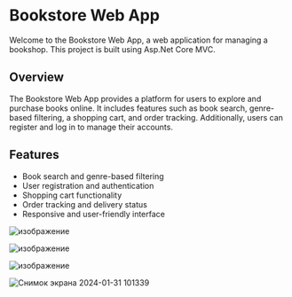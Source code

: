 # Bookstore Web App

Welcome to the Bookstore Web App, a web application for managing a bookshop. This project is built using Asp.Net Core MVC.

## Overview

The Bookstore Web App provides a platform for users to explore and purchase books online. It includes features such as book search, genre-based filtering, a shopping cart, and order tracking. Additionally, users can register and log in to manage their accounts.

## Features

- Book search and genre-based filtering
- User registration and authentication
- Shopping cart functionality
- Order tracking and delivery status
- Responsive and user-friendly interface

![изображение](https://github.com/mistelltein/ANC-MVC-BookShoop/assets/140878066/786ea18f-2dca-4f5f-8a76-85fb59193524)

![изображение](https://github.com/mistelltein/ANC-MVC-BookShoop/assets/140878066/3adb8ea5-4add-4abc-99f7-8fab70ac0e1b)

![изображение](https://github.com/mistelltein/ANC-MVC-BookShoop/assets/140878066/312e49fd-5f42-4c66-b5db-94d534537d3a)

![Снимок экрана 2024-01-31 101339](https://github.com/mistelltein/ANC-MVC-BookShoop/assets/140878066/cfcc93a3-2da5-4e56-bb31-6ab499c48b3f)
